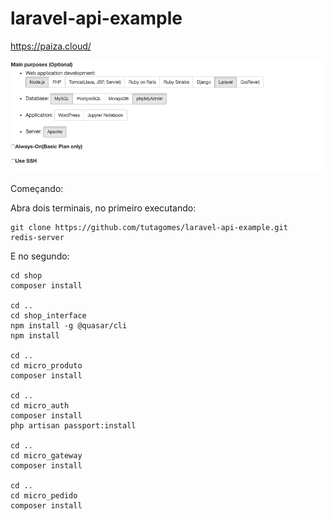 # laravel-api-example

https://paiza.cloud/

![image-20200117012913874](assets/image-20200117012913874.png)

Começando:

Abra dois terminais, no primeiro executando:

```
git clone https://github.com/tutagomes/laravel-api-example.git
redis-server
```

E no segundo:

``` 
cd shop
composer install

cd ..
cd shop_interface
npm install -g @quasar/cli
npm install

cd ..
cd micro_produto
composer install

cd ..
cd micro_auth
composer install
php artisan passport:install

cd ..
cd micro_gateway
composer install

cd ..
cd micro_pedido
composer install
```



